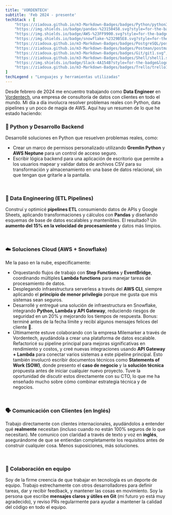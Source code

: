 ```yaml
---
title: 'VORDENTECH'
subtitle: 'Feb 2024 - presente'
techStack : [
    "https://ziadoua.github.io/m3-Markdown-Badges/badges/Python/python3.svg", 
    "https://img.shields.io/badge/pandas-%23150458.svg?style=for-the-badge&logo=pandas&logoColor=white", 
    "https://img.shields.io/badge/AWS-%23FF9900.svg?style=for-the-badge&logo=amazon-aws&logoColor=white",
    "https://img.shields.io/badge/snowflake-%2329B5E8.svg?style=for-the-badge&logo=snowflake&logoColor=white",
    "https://ziadoua.github.io/m3-Markdown-Badges/badges/PostgreSQL/postgresql1.svg",
    "https://ziadoua.github.io/m3-Markdown-Badges/badges/Postman/postman1.svg",
    "https://ziadoua.github.io/m3-Markdown-Badges/badges/Git/git1.svg",
    "https://ziadoua.github.io/m3-Markdown-Badges/badges/Shell/shell1.svg",
    "https://img.shields.io/badge/Slack-4A154B?style=for-the-badge&logo=slack&logoColor=white",
    "https://ziadoua.github.io/m3-Markdown-Badges/badges/Trello/trello1.svg"
]
techLegend : "Lenguajes y herramientas utilizadas"
---
```

Desde febrero de 2024 me encuentro trabajando como **Data Engineer** en [Vordentech](https://www.vordentech.com/), una empresa de consultoría de datos con clientes en todo el mundo. Mi día a día involucra resolver problemas reales con Python, data pipelines y un poco de magia de AWS. Aquí hay un resumen de lo que he estado haciendo:

### 🧠 Python y Desarrollo Backend
Desarrollé soluciones en Python que resuelven problemas reales, como:
- Crear un marco de permisos personalizado utilizando **Gremlin Python** y **AWS Neptune** para un control de acceso seguro.
- Escribir lógica backend para una aplicación de escritorio que permite a los usuarios mapear y validar datos de archivos CSV para su transformación y almacenamiento en una base de datos relacional, sin que tengan que gritarle a la pantalla.

<br>

### 🔄 Data Engineering (ETL Pipelines)  
Construí y optimicé **pipelines ETL** consumiendo datos de APIs y Google Sheets, aplicando transformaciones y cálculos con **Pandas** y diseñando esquemas de base de datos escalables y mantenibles. El resultado? Un **aumento del 15% en la velocidad de procesamiento** y datos más limpios.

<br>

### ☁️ Soluciones Cloud (AWS + Snowflake)  
Me la paso en la nube, específicamente:
- Orquestando flujos de trabajo con **Step Functions** y **EventBridge**, coordinando múltiples **Lambda functions** para manejar tareas de procesamiento de datos.
- Desplegando infraestructura serverless a través del **AWS CLI**, siempre aplicando el **principio de menor privilegio** porque me gusta que mis sistemas sean seguros.
- Desarrollé y entregué una solución de infraestructura en Snowflake, integrando **Python, Lambda y API Gateway**, reduciendo riesgos de seguridad en un 20% y mejorando los tiempos de respuesta. Bonus: terminé antes de la fecha límite y recibí algunos mensajes felices del cliente 🎯.
- Últimamente estuve colaborando con la empresa Milemarker a través de Vordentech, ayudándola a crear una plataforma de datos escalable. Refactoricé su pipeline principal para mejoras significativas en rendimiento y costos, y creé nuevas integraciones usando **API Gateway + Lambda** para conectar varios sistemas a este pipeline principal. Esto también involucró escribir documentos técnicos como **Statements of Work (SOW)**, donde presento el **caso de negocio** y la **solución técnica** propuesta antes de iniciar cualquier nuevo proyecto. Tuve la oportunidad de discutir estos directamente con su CTO, lo que me ha enseñado mucho sobre cómo combinar estrategia técnica y de negocios.

<br>

### 🗣️ Comunicación con Clientes (en Inglés)
Trabajo directamente con clientes internacionales, ayudándolos a entender qué **realmente** necesitan (incluso cuando no están 100% seguros de lo que necesitan). Me comunico con claridad a través de texto y voz en **inglés**, asegurándome de que se entiendan completamente los requisitos antes de construir cualquier cosa. Menos suposiciones, más soluciones.

<br>

### 🤝 Colaboración en equipo
Soy de la firme creencia de que trabajar en tecnología es un deporte de equipo. Trabajo estrechamente con otros desarrolladores para definir tareas, dar y recibir feedback, y mantener las cosas en movimiento. Soy la persona que escribe **mensajes claros y útiles en Git** (mi futuro yo está muy agradecido), y reviso PRs regularmente para ayudar a mantener la calidad del código en todo el equipo.